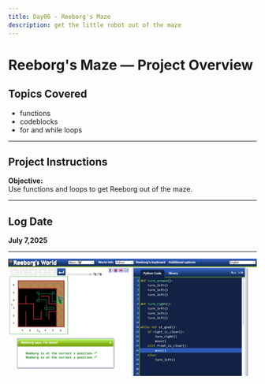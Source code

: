 ```yaml
---
title: Day06 - Reeborg's Maze
description: get the little robot out of the maze
---
```


# Reeborg's Maze — Project Overview

## Topics Covered
- functions
- codeblocks
- for and while loops

---

## Project Instructions

**Objective:**  
Use functions and loops to get Reeborg out of the maze.

---

## Log Date  
**July 7,2025**

---
![Screenshot of the Day](image.png)






